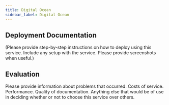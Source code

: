 ```yaml
---
title: Digital Ocean
sidebar_label: Digital Ocean
---
```


## Deployment Documentation

(Please provide step-by-step instructions on how to deploy using this service. Include any setup with the service. Please provide screenshots when useful.)

## Evaluation

Please provide information about problems that occurred. Costs of service. Performance. Quality of documentation. Anything else that would be of use in deciding whether or not to choose this service over others.

